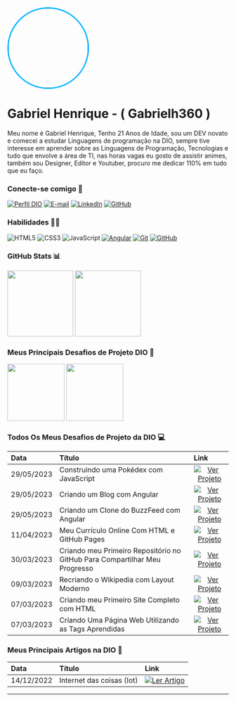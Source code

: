 
<img height="180px" style= "border-radius: 50%; border: 3px solid #00B5FF;"  src="https://avatars.githubusercontent.com/u/91648449?v=4">

# Gabriel Henrique - ( Gabrielh360 )
Meu nome é Gabriel Henrique, Tenho 21 Anos de Idade, sou um DEV novato e comecei a estudar Linguagens de programação na DIO, sempre tive interesse em aprender sobre as Linguagens de Programação, Tecnologias e tudo que envolve a área de TI, nas horas vagas eu gosto de assistir animes, também sou Designer, Editor e Youtuber, procuro me dedicar 110% em tudo que eu faço.

### Conecte-se comigo 📲
[![Perfil DIO](https://img.shields.io/badge/-Meu%20Perfil%20na%20DIO-30A3DC?style=for-the-badge)](https://web.dio.me/users/Gabriel_Henrique)
[![E-mail](https://img.shields.io/badge/-Email-000?style=for-the-badge&logo=microsoft-outlook&logoColor=E94D5F)](mailto:gabrielhenrique.h360@gmail.com)
[![LinkedIn](https://img.shields.io/badge/-LinkedIn-000?style=for-the-badge&logo=linkedin&logoColor=30A3DC)](https://www.linkedin.com/in/gabriel-henrique-1a5193213)
[![GitHub](https://img.shields.io/badge/GitHub-000?style=for-the-badge&logo=github&logoColor=FFFFFF)](https://docs.github.com/Gabrielh360)

### Habilidades 👨‍🎓
![HTML5](https://img.shields.io/badge/HTML-000?style=for-the-badge&logo=html5&logoColor=E44D26)
![CSS3](https://img.shields.io/badge/CSS3-000?style=for-the-badge&logo=css3&logoColor=30A3DC)
![JavaScript](https://img.shields.io/badge/JavaScript-000?style=for-the-badge&logo=javascript)
[![Angular](https://img.shields.io/badge/Angular-000?style=for-the-badge&logo=angular&logoColor=C3002F)](https://angular.io)
[![Git](https://img.shields.io/badge/Git-000?style=for-the-badge&logo=git&logoColor=F05033)](https://git-scm.com/doc) 
[![GitHub](https://img.shields.io/badge/GitHub-000?style=for-the-badge&logo=github&logoColor=FFFFFF)](https://docs.github.com/)

### GitHub Stats 📊
<img height="150px" src="https://github-readme-stats.vercel.app/api?username=Gabrielh360&show_icons=true&title_color=00B5FF&text_color=FFFFFF&theme=highcontrast">   <img height="150px" src="https://github-readme-stats.vercel.app/api/top-langs/?username=Gabrielh360&title_color=00B5FF&text_color=FFFFFF&layout=compact&theme=highcontrast">

### Meus Principais Desafios de Projeto DIO 🌟
<img height="130px" src="https://github-readme-stats.vercel.app/api/pin/?username=Gabrielh360&repo=projeto-open-source&bg_color=000&show_icons=true&icon_color=30A3DC&title_color=00B5FF&text_color=FFF&layout=compact&theme=highcontrast">   <img height="130px" src="https://github-readme-stats.vercel.app/api/pin/?username=Gabrielh360&repo=projeto-buzzFeed_angular&bg_color=000&show_icons=true&icon_color=30A3DC&title_color=00B5FF&text_color=FFF">

### Todos Os Meus Desafios de Projeto da DIO 💻
<table>
  <thead>
    <tr align="left">
      <th>Data</th>
      <th>Título</th>
      <th>Link</th>
    </tr>
  </thead>
  <tbody align="left">
    <tr>
      <td>29/05/2023</td>
      <td>Construindo uma Pokédex com JavaScript</td>
      <td align="center">
        <a href="https://github.com/Gabrielh360/projeto-pokedex_JS">
           <img align="center" alt="Ver Projeto" src="https://img.shields.io/badge/Ver%20Projeto-00B5FF?style=for-the-badge">
        </a>
      </td>
    </tr>
    <tr>
      <td>29/05/2023</td>
      <td>Criando um Blog com Angular</td>
      <td align="center">
        <a href="https://github.com/Gabrielh360/projeto-buzzFeed_angular">
           <img align="center" alt="Ver Projeto" src="https://img.shields.io/badge/Ver%20Projeto-00B5FF?style=for-the-badge">
        </a>
      </td>
    </tr>
    <tr>
      <td>29/05/2023</td>
      <td>Criando um Clone do BuzzFeed com Angular</td>
      <td align="center">
        <a href="https://github.com/Gabrielh360/projeto-buzzFeed_angular">
           <img align="center" alt="Ver Projeto" src="https://img.shields.io/badge/Ver%20Projeto-00B5FF?style=for-the-badge">
        </a>
      </td>    
    </tr>
    <tr>
      <td>11/04/2023</td>
      <td>Meu Currículo Online Com HTML e GitHub Pages</td>
      <td align="center">
        <a href="https://github.com/Gabrielh360/Meu_Curriculo_HTML">
           <img align="center" alt="Ver Projeto" src="https://img.shields.io/badge/Ver%20Projeto-00B5FF?style=for-the-badge">
        </a>
      </td>    
    </tr>
    <tr>
      <td>30/03/2023</td>
      <td>Criando meu Primeiro Repositório no GitHub Para Compartilhar Meu Progresso</td>
      <td align="center">
        <a href="https://github.com/Gabrielh360/Desafio-de-projeto-sobre-GitGithub">
           <img align="center" alt="Ver Projeto" src="https://img.shields.io/badge/Ver%20Projeto-00B5FF?style=for-the-badge">
        </a>
      </td>    
    </tr>
    <tr>
      <td>09/03/2023</td>
      <td>Recriando o Wikipedia com Layout Moderno</td>
      <td align="center">
        <a href="https://github.com/Gabrielh360/Recriando-um-Wikipedia-Moderno">
           <img align="center" alt="Ver Projeto" src="https://img.shields.io/badge/Ver%20Projeto-00B5FF?style=for-the-badge">
        </a>
      </td>    
    </tr>
    <tr>
      <td>07/03/2023</td>
      <td>Criando meu Primeiro Site Completo com HTML</td>
      <td align="center">
        <a href="https://github.com/Gabrielh360/Desafio-modulo-II-HTML">
           <img align="center" alt="Ver Projeto" src="https://img.shields.io/badge/Ver%20Projeto-00B5FF?style=for-the-badge">
        </a>
      </td>    
    </tr>
    <tr>
      <td>07/03/2023</td>
      <td>Criando Uma Página Web Utilizando as Tags Aprendidas</td>
      <td align="center">
        <a href="https://github.com/Gabrielh360/Entrega_do_Desafio_de_Projeto/settings">
           <img align="center" alt="Ver Projeto" src="https://img.shields.io/badge/Ver%20Projeto-00B5FF?style=for-the-badge">
        </a>
      </td>    
    </tr>
  </tbody>
  <tfoot></tfoot>
</table>


### Meus Principais Artigos na DIO 📰
<table>
  <thead>
    <tr align="left">
      <th>Data</th>
      <th>Título</th>
      <th>Link</th>
    </tr>
  </thead>
  <tbody align="left">
    <tr>
      <td>14/12/2022</td>
      <td>Internet das coisas (Iot)</td>
      <td align="center">
        <a href="https://web.dio.me/articles/internet-das-coisas-iot?back=%2Farticles&page=1&order=oldest">
           <img align="center" alt="Ler Artigo" src="https://img.shields.io/badge/Ler%20Artigo-F05033?style=for-the-badge">
        </a>
      </td>
    </tr>
  </tbody>
  <tfoot></tfoot>
</table>

---
